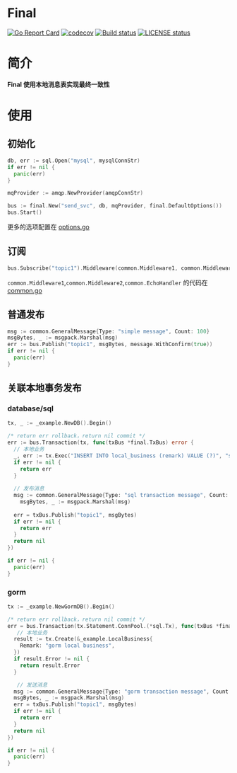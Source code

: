 # Final

[![Go Report Card](https://goreportcard.com/badge/github.com/xyctruth/final)](https://goreportcard.com/report/github.com/xyctruth/final)
[![codecov](https://codecov.io/gh/xyctruth/final/branch/main/graph/badge.svg?token=YWNYJK9KQW)](https://codecov.io/gh/xyctruth/final)
[![Build status](https://img.shields.io/github/workflow/status/xyctruth/final/Build/main)](https://github.com/xyctruth/final/actions/workflows/build.yml)
[![LICENSE status](https://img.shields.io/github/license/xyctruth/final)](https://github.com/xyctruth/final/blob/main/LICENSE)

# 简介

**Final 使用本地消息表实现最终一致性**

# 使用

## 初始化

```go
db, err := sql.Open("mysql", mysqlConnStr)
if err != nil {
  panic(err)
}

mqProvider := amqp.NewProvider(amqpConnStr)

bus := final.New("send_svc", db, mqProvider, final.DefaultOptions())
bus.Start()

```

更多的选项配置在 [options.go](./options.go)


## 订阅

```go
bus.Subscribe("topic1").Middleware(common.Middleware1, common.Middleware2).Handler(common.EchoHandler)
```
`common.Middleware1`,`common.Middleware2`,`common.EchoHandler` 的代码在 [common.go](_example/common/common.go)


## 普通发布

```go
msg := common.GeneralMessage{Type: "simple message", Count: 100}
msgBytes, _ := msgpack.Marshal(msg)
err := bus.Publish("topic1", msgBytes, message.WithConfirm(true))
if err != nil {
  panic(err)
}
```

### 


## 关联本地事务发布

### database/sql

```go
tx, _ := _example.NewDB().Begin()

/* return err rollback，return nil commit */
err := bus.Transaction(tx, func(txBus *final.TxBus) error {
  // 本地业务
  _, err := tx.Exec("INSERT INTO local_business (remark) VALUE (?)", "sql local business")
  if err != nil {
    return err
  }
  
  // 发布消息
  msg := common.GeneralMessage{Type: "sql transaction message", Count: 100}
	msgBytes, _ := msgpack.Marshal(msg)
  
  err = txBus.Publish("topic1", msgBytes)
  if err != nil {
    return err
  }
  return nil
})

if err != nil {
  panic(err)
}
```

### gorm

```go
tx := _example.NewGormDB().Begin()

/* return err rollback，return nil commit */
err = bus.Transaction(tx.Statement.ConnPool.(*sql.Tx), func(txBus *final.TxBus) error {
   // 本地业务
  result := tx.Create(&_example.LocalBusiness{
    Remark: "gorm local business",
  })
  if result.Error != nil {
    return result.Error
  }

   // 发送消息
  msg := common.GeneralMessage{Type: "gorm transaction message", Count: 100}
  msgBytes, _ := msgpack.Marshal(msg)
  err = txBus.Publish("topic1", msgBytes)
  if err != nil {
    return err
  }
  return nil
})

if err != nil {
  panic(err)
}
```

